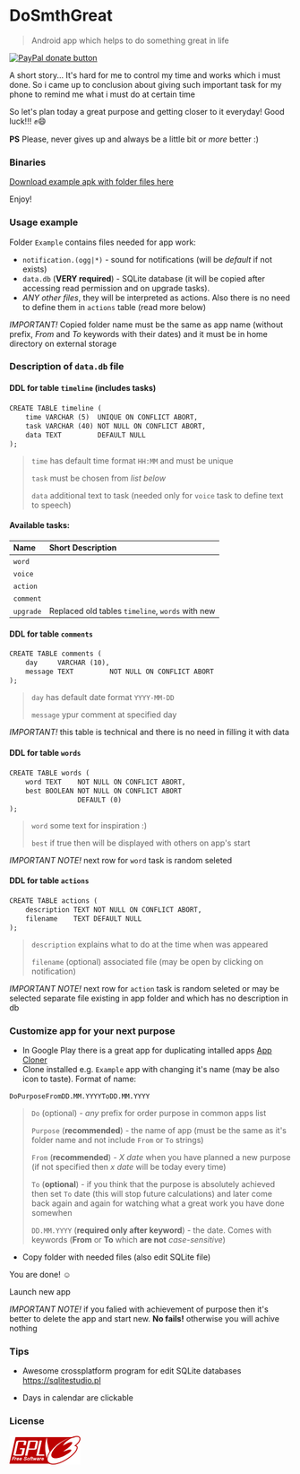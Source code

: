 # DoSmthGreat
> Android app which helps to do something great in life

<p>
  <a href="https://www.paypal.me/mrcpp" title="Donate to this project using Paypal">
    <img src="https://img.shields.io/badge/paypal-donate-green.svg" alt="PayPal donate button" height="18"/>
  </a>
</p>

A short story... It's hard for me to control my time and works which i must done. So i came up to conclusion about giving such important task for my phone to remind me what i must do at certain time

So let's plan today a great purpose and getting closer to it everyday! Good luck!!! :fist::smile:

**PS** Please, never gives up and always be a little bit or *more* better :)

### Binaries

[Download example apk with folder files here](https://github.com/androidovshchik/DoSmthGreat/releases)

Enjoy!

### Usage example

Folder `Example` contains files needed for app work:

* `notification.(ogg|*)` - sound for notifications (will be *default* if not exists)
* `data.db` (**VERY required**) - SQLite database (it will be copied after accessing read permission and on upgrade tasks).
* *ANY other files*, they will be interpreted as actions. Also there is no need to define them in `actions` table (read more below)

*IMPORTANT!* Copied folder name must be the same as app name (without prefix, *From* and *To* keywords with their dates) and it must be in home directory on external storage

### Description of `data.db` file

#### DDL for table `timeline` (includes tasks)

```
CREATE TABLE timeline (
    time VARCHAR (5)  UNIQUE ON CONFLICT ABORT,
    task VARCHAR (40) NOT NULL ON CONFLICT ABORT,
    data TEXT         DEFAULT NULL
);
```
> `time` has default time format `HH:MM` and must be unique
>
> `task` must be chosen from *list below*
>
> `data` additional text to task (needed only for `voice` task to define text to speech)

#### Available tasks:

| Name | Short Description |
| :------------- |:-------------|
| `word` |  |
| `voice` |  |
| `action` |  |
| `comment` |  |
| `upgrade` | Replaced old tables `timeline`, `words` with new |

#### DDL for table `comments`

```
CREATE TABLE comments (
    day     VARCHAR (10),
    message TEXT         NOT NULL ON CONFLICT ABORT
);
```
> `day` has default date format `YYYY-MM-DD` 
>
> `message` ypur comment at specified day

*IMPORTANT!* this table is technical and there is no need in filling it with data

#### DDL for table `words`

```
CREATE TABLE words (
    word TEXT    NOT NULL ON CONFLICT ABORT,
    best BOOLEAN NOT NULL ON CONFLICT ABORT
                 DEFAULT (0) 
);
```
> `word` some text for inspiration :)
>
> `best` if true then will be displayed with others on app's start

*IMPORTANT NOTE!* next row for `word` task is random seleted

#### DDL for table `actions`

```
CREATE TABLE actions (
    description TEXT NOT NULL ON CONFLICT ABORT,
    filename    TEXT DEFAULT NULL
);
```
> `description` explains what to do at the time when was appeared
>
> `filename` (optional) associated file (may be open by clicking on notification)

*IMPORTANT NOTE!* next row for `action` task is random seleted or may be selected separate file existing in app folder and which has no description in db

### Customize app for your next purpose


* In Google Play there is a great app for duplicating intalled apps [App Cloner](https://play.google.com/store/apps/details?id=com.applisto.appcloner)
* Clone installed e.g. `Example` app with changing it's name (may be also icon to taste). Format of name:

```
DoPurposeFromDD.MM.YYYYToDD.MM.YYYY
```

> `Do` (optional) - *any* prefix for order purpose in common apps list
>
> `Purpose` (**recommended**) - the name of app (must be the same as it's folder name and not include `From` or `To` strings)
>
> `From` (**recommended**) - *X date* when you have planned a new purpose (if not specified then *x date* will be today every time)
>
> `To` (**optional**) - if you think that the purpose is absolutely achieved then set `To` date (this will stop future calculations) and later come back again and again for watching what a great work you have done somewhen
>
> `DD.MM.YYYY` (**required only after keyword**) - the date. Comes with keywords (**From** or **To** which **are not** *case-sensitive*)

* Copy folder with needed files (also edit SQLite file)

You are done! :relaxed: 

Launch new app

*IMPORTANT NOTE!* if you falied with achievement of purpose then it's better to delete the app and start new. **No fails!** otherwise you will achive nothing

### Tips

- Awesome crossplatform program for edit SQLite databases https://sqlitestudio.pl

- Days in calendar are clickable

### License

<img src="art/gplv3-127x51.png">
